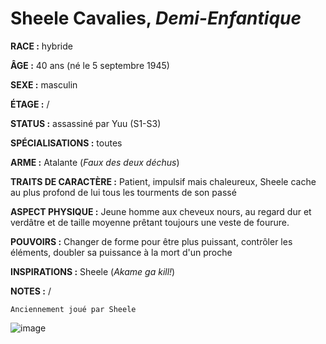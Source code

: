 # Sheele Cavalies, *Demi-Enfantique*

**RACE :** hybride

**ÂGE :** 40 ans (né le 5 septembre 1945)

**SEXE :** masculin

**ÉTAGE :** /

**STATUS :** assassiné par Yuu (S1-S3)

**SPÉCIALISATIONS :** toutes

**ARME :** Atalante (*Faux des deux déchus*)

**TRAITS DE CARACTÈRE :** Patient,  impulsif mais chaleureux, Sheele cache au plus profond de lui tous les tourments de son passé

**ASPECT PHYSIQUE :** Jeune homme aux cheveux nours, au regard dur et verdâtre et de taille moyenne prêtant toujours une veste de fourure.

**POUVOIRS :** Changer de forme pour être plus puissant, contrôler les éléments, doubler sa puissance à la mort d'un proche 

**INSPIRATIONS :** Sheele (*Akame ga kill!*)

**NOTES :** /

`Anciennement joué par Sheele`

![image](https://enyxia.alkanife.fr/images/characters/sheele.png)
